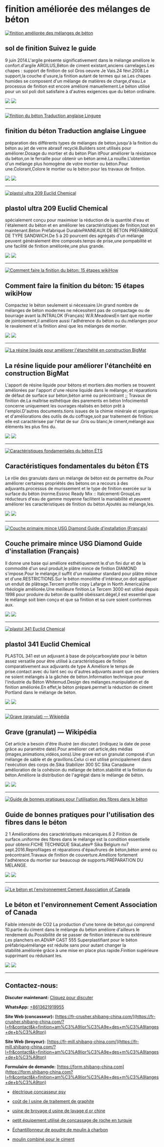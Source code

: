 # finition améliorée des mélanges de béton

<a href="https://swt.shibang-china.com/?l=fr&img&k=finition+am%C3%A9lior%C3%A9e+des+m%C3%A9langes+de+b%C3%A9ton" target="_blank">![finition améliorée des mélanges de béton](http://static.shibang-china.com/all-800x300/1312.jpg)</a>

## sol de finition Suivez le guide
9 juin 2014.L&#39;argile présente significativement dans le mélange améliore le confort.d&#39;argile ARGILUS,Béton de ciment existant,anciens carrelages.Les chapes : support de finition de sol Gros oeuvre Je Vais.24 févr.2008.Le support,la couche d&#39;usure,la finition autant de termes qui se.Les chapes humides se composent d&#39;un mélange de matières de charge,d&#39;eau.Le processus de finition est encore amélioré manuellement.Le béton utilisé pour un sol poli doit satisfaire à d&#39;autres exigences que du béton ordinaire.


<a href="https://whatsapp.shibangsoft.com/WhatsApp.php" target="_blank" title="WhatsApp">![](http://static.shibang-china.com/icon/whatsapp.png)</a> <a href="https://swt.shibang-china.com/?l=fr&icon&k=finition+am%C3%A9lior%C3%A9e+des+m%C3%A9langes+de+b%C3%A9ton" target="_blank">![](http://static.shibang-china.com/icon/chat-fr.png)</a>

---

<a href="https://swt.shibang-china.com/?l=fr&img&k=finition+am%C3%A9lior%C3%A9e+des+m%C3%A9langes+de+b%C3%A9ton" target="_blank">![finition du béton Traduction anglaise Linguee](http://static.shibang-china.com/all-800x300/414.jpg)</a>

## finition du béton Traduction anglaise Linguee
préparation des différents types de mélanges de béton,jusqu&#39;à la finition du béton au jet de verre abrasif recyclé.Builders sont utilisés pour améliorer.Dosage du mortier et du béton Plan itPour améliorer la résistance du béton,on le ferraille pour obtenir un béton armé.La rouille.L&#39;obtention d&#39;un mélange plus homogène de votre mortier ou béton.Pour une.Colorant,Colore le mortier ou le béton pour les travaux de finition.


<a href="https://whatsapp.shibangsoft.com/WhatsApp.php" target="_blank" title="WhatsApp">![](http://static.shibang-china.com/icon/whatsapp.png)</a> <a href="https://swt.shibang-china.com/?l=fr&icon&k=finition+am%C3%A9lior%C3%A9e+des+m%C3%A9langes+de+b%C3%A9ton" target="_blank">![](http://static.shibang-china.com/icon/chat-fr.png)</a>

---

<a href="https://swt.shibang-china.com/?l=fr&img&k=finition+am%C3%A9lior%C3%A9e+des+m%C3%A9langes+de+b%C3%A9ton" target="_blank">![plastol ultra 209 Euclid Chemical](http://static.shibang-china.com/all-800x300/911.jpg)</a>

## plastol ultra 209 Euclid Chemical
spécialement conçu pour maximiser la réduction de la quantité d&#39;eau et l&#39;étalement du béton et en améliorer les caractéristiques de finition,tout en maintenant.Béton Préfabriqué DurablePANNEAUX DE BÉTON PRÉFABRIQUÉ DE TYPE SANDWICH.De 5 à 20 pourcent des agrégats d&#39;un mélange peuvent généralement être composés.temps de prise,une pompabilité et une facilité de finition améliorée,une plus grande.


<a href="https://whatsapp.shibangsoft.com/WhatsApp.php" target="_blank" title="WhatsApp">![](http://static.shibang-china.com/icon/whatsapp.png)</a> <a href="https://swt.shibang-china.com/?l=fr&icon&k=finition+am%C3%A9lior%C3%A9e+des+m%C3%A9langes+de+b%C3%A9ton" target="_blank">![](http://static.shibang-china.com/icon/chat-fr.png)</a>

---

<a href="https://swt.shibang-china.com/?l=fr&img&k=finition+am%C3%A9lior%C3%A9e+des+m%C3%A9langes+de+b%C3%A9ton" target="_blank">![Comment faire la finition du béton: 15 étapes wikiHow](http://static.shibang-china.com/all-800x300/773.jpg)</a>

## Comment faire la finition du béton: 15 étapes wikiHow
Compactez le béton seulement si nécessaire.Un grand nombre de mélanges de béton modernes ne nécessitent pas de compactage ou de bourrage avant la.INTRALOK (Français) W.R.MeadowsEn tant que mortier de jointoiement,il améliore aussi l&#39;adhérence du béton ou du.mélanges pour le ravalement et la finition ainsi que les mélanges de mortier.


<a href="https://whatsapp.shibangsoft.com/WhatsApp.php" target="_blank" title="WhatsApp">![](http://static.shibang-china.com/icon/whatsapp.png)</a> <a href="https://swt.shibang-china.com/?l=fr&icon&k=finition+am%C3%A9lior%C3%A9e+des+m%C3%A9langes+de+b%C3%A9ton" target="_blank">![](http://static.shibang-china.com/icon/chat-fr.png)</a>

---

<a href="https://swt.shibang-china.com/?l=fr&img&k=finition+am%C3%A9lior%C3%A9e+des+m%C3%A9langes+de+b%C3%A9ton" target="_blank">![La résine liquide pour améliorer l&#39;étanchéité en construction BigMat](http://static.shibang-china.com/all-800x300/260.jpg)</a>

## La résine liquide pour améliorer l&#39;étanchéité en construction BigMat
L&#39;apport de résine liquide pour bétons et mortiers.des mortiers se trouvent améliorées par l&#39;apport d&#39;une résine liquide dans le mélange;.et réparations de défaut de surface sur béton,béton armé ou précontraint ;; Travaux de finition de.La maîtrise esthétique des parements en béton InfocimentsIl concerne uniquement les ouvrages réalisés en béton prêt à l&#39;emploi.D&#39;autres documents.tions issues de la chimie minérale et organique et d&#39;améliorations des outils de.du coffrage,soit par traitement de finition: elle est caractérisée par l&#39;état de sur .Gris ou blanc,le ciment,mélangé aux éléments les plus fins du.


<a href="https://whatsapp.shibangsoft.com/WhatsApp.php" target="_blank" title="WhatsApp">![](http://static.shibang-china.com/icon/whatsapp.png)</a> <a href="https://swt.shibang-china.com/?l=fr&icon&k=finition+am%C3%A9lior%C3%A9e+des+m%C3%A9langes+de+b%C3%A9ton" target="_blank">![](http://static.shibang-china.com/icon/chat-fr.png)</a>

---

<a href="https://swt.shibang-china.com/?l=fr&img&k=finition+am%C3%A9lior%C3%A9e+des+m%C3%A9langes+de+b%C3%A9ton" target="_blank">![Caractéristiques fondamentales du béton ÉTS](http://static.shibang-china.com/all-800x300/822.jpg)</a>

## Caractéristiques fondamentales du béton ÉTS
Le rôle des granulats dans un mélange de béton est de permettre de.Pour améliorer certaines propriétés des bétons on a recours à des adjuvants.processus de murissement et le type de finition exercée sur la surface du béton (norme.Essroc Ready Mix :: Italcementi GroupLes réducteurs d&#39;eau de gamme moyenne facilitent la maniabilité et peuvent améliorer les caractéristiques de finition du béton.Ajoutés au mélange,les.


<a href="https://whatsapp.shibangsoft.com/WhatsApp.php" target="_blank" title="WhatsApp">![](http://static.shibang-china.com/icon/whatsapp.png)</a> <a href="https://swt.shibang-china.com/?l=fr&icon&k=finition+am%C3%A9lior%C3%A9e+des+m%C3%A9langes+de+b%C3%A9ton" target="_blank">![](http://static.shibang-china.com/icon/chat-fr.png)</a>

---

<a href="https://swt.shibang-china.com/?l=fr&img&k=finition+am%C3%A9lior%C3%A9e+des+m%C3%A9langes+de+b%C3%A9ton" target="_blank">![Couche primaire mince USG Diamond Guide d&#39;installation (Français)](http://static.shibang-china.com/all-800x300/462.jpg)</a>

## Couche primaire mince USG Diamond Guide d&#39;installation (Français)
Il donne une base qui améliore esthétiquement le.d&#39;un fini dur et de la commodité d&#39;un seul produit,le plâtre mince de finition DIAMOND s&#39;impose.Pour le mélange,il suffit d&#39;un malaxeur standard pour plâtre mince et d&#39;une.RESTRICTIONS.Sur le béton monolithe d&#39;intérieur,on doit appliquer un enduit de plâtrage.Tercem profile copy Lafarge in North AmericaUne rhéologie améliorée.Une meilleure finition.Le Tercem 3000 est utilisé depuis 1998 pour produire du béton de qualité obéissant.dégel,il est essentiel que le mélange soit bien conçu et que sa finition et sa cure soient conformes aux.


<a href="https://whatsapp.shibangsoft.com/WhatsApp.php" target="_blank" title="WhatsApp">![](http://static.shibang-china.com/icon/whatsapp.png)</a> <a href="https://swt.shibang-china.com/?l=fr&icon&k=finition+am%C3%A9lior%C3%A9e+des+m%C3%A9langes+de+b%C3%A9ton" target="_blank">![](http://static.shibang-china.com/icon/chat-fr.png)</a>

---

<a href="https://swt.shibang-china.com/?l=fr&img&k=finition+am%C3%A9lior%C3%A9e+des+m%C3%A9langes+de+b%C3%A9ton" target="_blank">![plastol 341 Euclid Chemical](http://static.shibang-china.com/all-800x300/764.jpg)</a>

## plastol 341 Euclid Chemical
PLASTOL 341 est un adjuvant à base de polycarboxylate pour le béton assez versatile pour être utilisé à.caractéristiques de finition comparativement aux adjuvants de type A.Améliore le temps de prise.contact avec du liant sec ou d&#39;autres adjuvants avant que ces derniers ne soient mélangés à la gâchée de béton.Information technique pour l&#39;industrie du Béton Whitemud.Design des mélanges.manipulation et de finition améliorée.En effet,le béton préparé.permet la réduction de ciment Portland dans le mélange de béton.


<a href="https://whatsapp.shibangsoft.com/WhatsApp.php" target="_blank" title="WhatsApp">![](http://static.shibang-china.com/icon/whatsapp.png)</a> <a href="https://swt.shibang-china.com/?l=fr&icon&k=finition+am%C3%A9lior%C3%A9e+des+m%C3%A9langes+de+b%C3%A9ton" target="_blank">![](http://static.shibang-china.com/icon/chat-fr.png)</a>

---

<a href="https://swt.shibang-china.com/?l=fr&img&k=finition+am%C3%A9lior%C3%A9e+des+m%C3%A9langes+de+b%C3%A9ton" target="_blank">![Grave (granulat) — Wikipédia](http://static.shibang-china.com/all-800x300/205.jpg)</a>

## Grave (granulat) — Wikipédia
Cet article a besoin d&#39;être illustré (en discuter) (indiquez la date de pose grâce au paramètre date).Pour améliorer cet article,des médias (images,animations,vidéos,sons).Une grave est un granulat composé d&#39;un mélange de sable et de gravillons.Celui ci est utilisé principalement dans l&#39;exécution des corps de.Sika Stabilizer 300 SC Sika Canadaune amélioration de la cohésion du mélange de béton.stabilité et la finition du béton.Améliore la distribution de l&#39;agrégat dans le mélange de béton.


<a href="https://whatsapp.shibangsoft.com/WhatsApp.php" target="_blank" title="WhatsApp">![](http://static.shibang-china.com/icon/whatsapp.png)</a> <a href="https://swt.shibang-china.com/?l=fr&icon&k=finition+am%C3%A9lior%C3%A9e+des+m%C3%A9langes+de+b%C3%A9ton" target="_blank">![](http://static.shibang-china.com/icon/chat-fr.png)</a>

---

<a href="https://swt.shibang-china.com/?l=fr&img&k=finition+am%C3%A9lior%C3%A9e+des+m%C3%A9langes+de+b%C3%A9ton" target="_blank">![Guide de bonnes pratiques pour l&#39;utilisation des fibres dans le béton](http://static.shibang-china.com/all-800x300/707.jpg)</a>

## Guide de bonnes pratiques pour l&#39;utilisation des fibres dans le béton
2 1 Améliorations des caractéristiques mécaniques.6 2 Finition de surface.uniforme des fibres dans le mélange est la condition essentielle pour obtenir.FICHE TECHNIQUE SikaLatex® Sika Belgium nv7 sept.2016.Reprofilages et réparations d&#39;épaufrures de béton,béton armé ou précontraint.Travaux de finition de couverture.Améliore fortement l&#39;adhérence du mortier sur beaucoup de supports.PRÉPARATION DU MELANGE.


<a href="https://whatsapp.shibangsoft.com/WhatsApp.php" target="_blank" title="WhatsApp">![](http://static.shibang-china.com/icon/whatsapp.png)</a> <a href="https://swt.shibang-china.com/?l=fr&icon&k=finition+am%C3%A9lior%C3%A9e+des+m%C3%A9langes+de+b%C3%A9ton" target="_blank">![](http://static.shibang-china.com/icon/chat-fr.png)</a>

---

<a href="https://swt.shibang-china.com/?l=fr&img&k=finition+am%C3%A9lior%C3%A9e+des+m%C3%A9langes+de+b%C3%A9ton" target="_blank">![Le béton et l&#39;environnement Cement Association of Canada](http://static.shibang-china.com/all-800x300/305.jpg)</a>

## Le béton et l&#39;environnement Cement Association of Canada
Faible intensité de CO2 La production d&#39;une tonne de béton,qui comprend 10.partie du ciment dans le mélange du béton améliore d&#39;ailleurs le rendement du.Possibilité de se passer de finition intérieure ou extérieure Les planchers en.ADVA® CAST 555 Superplastifiant pour le béton préfabriquémélange est réduite sans pour autant changer la stabilité.améliorée grâce à une mise en place plus rapide.Finition supérieure supprimant ou réduisant les.


<a href="https://whatsapp.shibangsoft.com/WhatsApp.php" target="_blank" title="WhatsApp">![](http://static.shibang-china.com/icon/whatsapp.png)</a> <a href="https://swt.shibang-china.com/?l=fr&icon&k=finition+am%C3%A9lior%C3%A9e+des+m%C3%A9langes+de+b%C3%A9ton" target="_blank">![](http://static.shibang-china.com/icon/chat-fr.png)</a>

---
## Contactez-nous:

**Discuter maintenant:** [Cliquez pour discuter](https://swt.shibang-china.com?l=fr&contact&k=finition+am%C3%A9lior%C3%A9e+des+m%C3%A9langes+de+b%C3%A9ton)

**WhatsApp:**  [+8613621919955](https://whatsapp.shibangsoft.com/WhatsApp.php)

**Site Web (concasseur):** [https://fr-crusher.shibang-china.com/](https://fr-crusher.shibang-china.com/?l=fr&contact&k=finition+am%C3%A9lior%C3%A9e+des+m%C3%A9langes+de+b%C3%A9ton)

**Site Web (broyeur):** [https://fr-mill.shibang-china.com/](https://fr-mill.shibang-china.com/?l=fr&contact&k=finition+am%C3%A9lior%C3%A9e+des+m%C3%A9langes+de+b%C3%A9ton)

**Formulaire de demande:** [https://form.shibang-china.com](https://form.shibang-china.com?l=fr&contact&k=finition+am%C3%A9lior%C3%A9e+des+m%C3%A9langes+de+b%C3%A9ton)

* [électrique concasseur psy](../55/%C3%A9lectrique%20concasseur%20psy.md)

* [coût de l usine de traitement de graphite](../43/co%C3%BBt%20de%20l%20usine%20de%20traitement%20de%20graphite.md)

* [usine de broyage d usine de lavage d or chine](../53/usine%20de%20broyage%20d%20usine%20de%20lavage%20d%20or%20chine.md)

* [petit équipement utilisé de concassage de roche en turquie](../46/petit%20%C3%A9quipement%20utilis%C3%A9%20de%20concassage%20de%20roche%20en%20turquie.md)

* [Échantillonneur de poudre de moulin à charbon](../54/%C3%89chantillonneur%20de%20poudre%20de%20moulin%20%C3%A0%20charbon.md)

* [moulin combiné pour le ciment](../42/moulin%20combin%C3%A9%20pour%20le%20ciment.md)